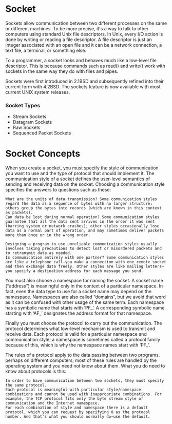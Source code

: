 # Socket
Sockets allow communication between two different processes on the same or different machines. To be more precise, it's a way to talk to other computers using standard Unix file descriptors. In Unix, every I/O action is done by writing or reading a file descriptor. A file descriptor is just an integer associated with an open file and it can be a network connection, a text file, a terminal, or something else.

To a programmer, a socket looks and behaves much like a low-level file descriptor. This is because commands such as read() and write() work with sockets in the same way they do with files and pipes.

Sockets were first introduced in 2.1BSD and subsequently refined into their current form with 4.2BSD. The sockets feature is now available with most current UNIX system releases.
### Socket Types
  - Stream Sockets
  - Datagram Sockets 
  - Raw Sockets
  - Sequenced Packet Sockets
# Socket Concepts

When you create a socket, you must specify the style of communication you want to use and the type of protocol that should implement it. The communication style of a socket defines the user-level semantics of sending and receiving data on the socket. Choosing a communication style specifies the answers to questions such as these:

    What are the units of data transmission? Some communication styles regard the data as a sequence of bytes with no larger structure; others group the bytes into records (which are known in this context as packets).
    Can data be lost during normal operation? Some communication styles guarantee that all the data sent arrives in the order it was sent (barring system or network crashes); other styles occasionally lose data as a normal part of operation, and may sometimes deliver packets more than once or in the wrong order.

    Designing a program to use unreliable communication styles usually involves taking precautions to detect lost or misordered packets and to retransmit data as needed.
    Is communication entirely with one partner? Some communication styles are like a telephone call—you make a connection with one remote socket and then exchange data freely. Other styles are like mailing letters—you specify a destination address for each message you send. 

You must also choose a namespace for naming the socket. A socket name (“address”) is meaningful only in the context of a particular namespace. In fact, even the data type to use for a socket name may depend on the namespace. Namespaces are also called “domains”, but we avoid that word as it can be confused with other usage of the same term. Each namespace has a symbolic name that starts with ‘PF_’. A corresponding symbolic name starting with ‘AF_’ designates the address format for that namespace.

Finally you must choose the protocol to carry out the communication. The protocol determines what low-level mechanism is used to transmit and receive data. Each protocol is valid for a particular namespace and communication style; a namespace is sometimes called a protocol family because of this, which is why the namespace names start with ‘PF_’.

The rules of a protocol apply to the data passing between two programs, perhaps on different computers; most of these rules are handled by the operating system and you need not know about them. What you do need to know about protocols is this:

    In order to have communication between two sockets, they must specify the same protocol.
    Each protocol is meaningful with particular style/namespace combinations and cannot be used with inappropriate combinations. For example, the TCP protocol fits only the byte stream style of communication and the Internet namespace.
    For each combination of style and namespace there is a default protocol, which you can request by specifying 0 as the protocol number. And that’s what you should normally do—use the default. 
